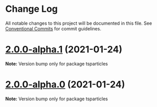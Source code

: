 # Change Log

All notable changes to this project will be documented in this file.
See [Conventional Commits](https://conventionalcommits.org) for commit guidelines.

# [2.0.0-alpha.1](https://github.com/matteobruni/tsparticles/compare/tsparticles@1.19.0-alpha.5...tsparticles@2.0.0-alpha.1) (2021-01-24)

**Note:** Version bump only for package tsparticles





# [2.0.0-alpha.0](https://github.com/matteobruni/tsparticles/compare/tsparticles@1.19.0-alpha.5...tsparticles@2.0.0-alpha.0) (2021-01-24)

**Note:** Version bump only for package tsparticles
